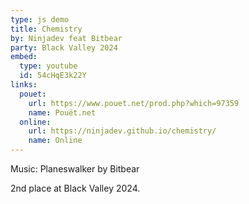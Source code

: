 ```yaml
---
type: js demo
title: Chemistry
by: Ninjadev feat Bitbear
party: Black Valley 2024
embed:
  type: youtube
  id: 54cHqE3k22Y
links:
  pouet:
    url: https://www.pouet.net/prod.php?which=97359
    name: Pouët.net
  online:
    url: https://ninjadev.github.io/chemistry/
    name: Online
---
```


Music: Planeswalker by Bitbear

2nd place at Black Valley 2024.
